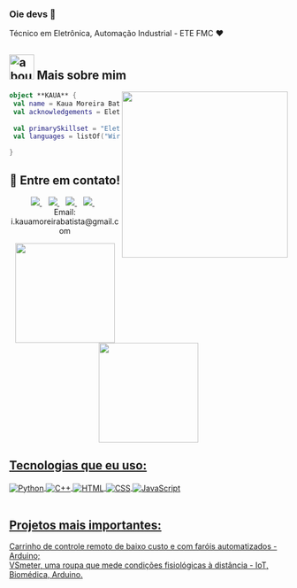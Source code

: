 ### Oie devs 👋

Técnico em Eletrônica, Automação Industrial - ETE FMC ❤️

## <img width="45" alt="about" src="https://raw.github.com/elizarov/elizarov/master/about.png"> Mais sobre mim

<img align="right" width="300" src="https://i2.wp.com/allhtaccess.info/wp-content/uploads/2018/03/programming.gif?fit=1281%2C716&ssl=1" />

```kotlin
object **KAUA** {
 val name = Kaua Moreira Batista
 val acknowledgements = Eletronica, Automacao Industrial
 
 val primarySkillset = "Eletrônica analógica e digital, Microcontroladores"
 val languages = listOf("Wiring", "C/C++", "JavaScript", "Python") 

}
```


<h2 align='center'>
 💬 Entre em contato!
</h2>
<p align='center'>
  <a href="https://www.linkedin.com/in/kauamb2/">
    <img src="https://img.shields.io/badge/LinkedIn-0077B5?style=for-the-badge&logo=linkedin&logoColor=white" />
  </a>&nbsp;&nbsp;
  <a href="https://www.instagram.com/kaua_moreira_batista/">
    <img src="https://img.shields.io/badge/instagram-%23E4405F.svg?&style=for-the-badge&logo=instagram&logoColor=white" />        
  </a>&nbsp;&nbsp;
 <a href="https://www.facebook.com/kaua.moreira.522066">
    <img src="https://img.shields.io/badge/Facebook-1877F2?style=for-the-badge&logo=facebook&logoColor=white" />        
  </a>&nbsp;&nbsp;
 <a href="https://www.youtube.com/channel/UCdwFAf2m1_kYfJKTWFwsfiw/videos">
    <img src="https://img.shields.io/badge/YouTube-FF0000?style=for-the-badge&logo=youtube&logoColor=white" />        
  </a>&nbsp;&nbsp;
  <br>
  Email: i.kauamoreirabatista@gmail.com
 <br>
<div align="center">
  <a href="https://github.com/rafaballerini">
  <img height="180em" src="https://github-readme-stats.vercel.app/api?username=KauaMB2&show_icons=true&theme=dracula&include_all_commits=true&count_private=true"/>
  <img height="180em" src="https://github-readme-stats.vercel.app/api/top-langs/?username=KauaMB2&layout=compact&langs_count=7&theme=dracula"/>
</div>
 
## Tecnologias que eu uso:
 
<div style = "display: inline_block"<br/>
    <img align = "center"alt = "Python" src = "https://img.shields.io/badge/Python-3776AB?style=for-the-badge&logo=python&logoColor=white"/>
    <img/ align = "center"alt = "C++" src = "https://img.shields.io/badge/C%2B%2B-00599C?style=for-the-badge&logo=c%2B%2B&logoColor=white"/>
    <img/ align="center" alt = "HTML" src = "https://img.shields.io/badge/HTML5-E34F26?style=for-the-badge&logo=html5&logoColor=white"/>
                                                                                                                                           <img/ align="center" alt = "CSS" src = "https://img.shields.io/badge/CSS3-1572B6?style=for-the-badge&logo=css3&logoColor=white"/>
    <img/ align="center" alt = "JavaScript" src = "https://img.shields.io/badge/JavaScript-323330?style=for-the-badge&logo=javascript&logoColor=F7DF1E"/>
</div><br/>

## Projetos mais importantes:
    

<a href="https://www.youtube.com/watch?v=oc6nMRU68TE&t=1s">Carrinho de controle remoto de baixo custo e com faróis automatizados - Arduino;</a>
<br>
<a href="https://www.youtube.com/watch?v=TFDpEObSw-Q">VSmeter, uma roupa que mede condições fisiológicas à distância - IoT, Biomédica, Arduino.</a>
